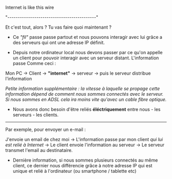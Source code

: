 Internet is like this wire

"-------------------------------------------"

Et c'est tout, alors ? Tu vas faire quoi maintenant ?

* Ce *"fil"* passe passe partout et nous pouvons interagir avec lui grâce a des serveurs qui ont une adresse IP définit.

* Depuis notre ordinateur local nous devons passer par ce qu'on appelle un client pour pouvoir interagir avec un serveur distant. L'information passe Comme ceci :

Mon PC -> Client -> **"internet"** -> serveur -> puis le serveur distribue l'information

*Petite information supplémentaire : la vitesse à laquelle se propage cette information dépend de comment nous sommes connectés avec le serveur. Si nous sommes en ADSL cela ira moins vite qu'avec un cable fibre optique.*

* Nous avons donc besoin d'être reliés **éléctriquement** entre nous - les serveurs - les clients.
***

Par exemple, pour envoyer un e-mail :

J'envoie un email de chez moi -> L'information passe par mon client *qui lui est relié à Internet* -> Le client envoie l'information au serveur -> Le serveur transmet l'email au destinataire.

* Dernière information, si nous sommes plusieurs connectés au même client, ce dernier nous différencie grâce à notre adresse IP qui est unique et relié à l'ordinateur (ou smartphone / tablette etc)
